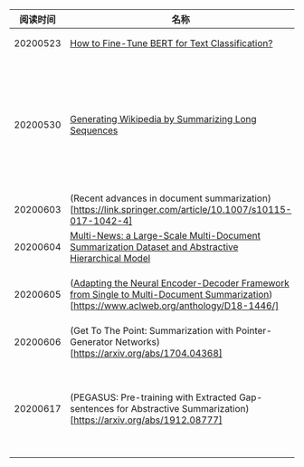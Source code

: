 | 阅读时间 | 名称                                                         | 简介                                                         | 笔记                                                         |
| -------- | ------------------------------------------------------------ | ------------------------------------------------------------ | ------------------------------------------------------------ |
| 20200523 | [How to Fine-Tune BERT for Text Classification?](https://arxiv.org/abs/1905.05583) | 文本分类任务上BERT微调实验                                   | [脑图](http://naotu.baidu.com/file/d5326fe5553fb22206d5687f598c88f3?token=eca20202e006c2b2) |
| 20200530 | [Generating Wikipedia by Summarizing Long Sequences](https://arxiv.org/abs/1801.10198) | WikiSum数据集，two-stage extractive-abstractive framework，T-D(Transformer-Decoder), T-DMCA(Transformer- Decoder Memory-Compressed Attention) | [脑图](http://naotu.baidu.com/file/6ecc4419fe3454875d1b4168ed0b97bb?token=5699cb020d40f0b2) |
| 20200603 | (Recent advances in document summarization)[https://link.springer.com/article/10.1007/s10115-017-1042-4] | 17年万小军团队摘要survey                                     | (脑图)[https://naotu.baidu.com/file/332964e4baf4955d619bc630ea05895a] |
| 20200604 | [Multi-News: a Large-Scale Multi-Document Summarization Dataset and Abstractive Hierarchical Model](https://arxiv.org/abs/1906.01749) | 多文档摘要数据集                                             | (脑图)[https://naotu.baidu.com/file/28a8ecdcdf275d4267c48a6795d8b26d] |
| 20200605 | ([Adapting the Neural Encoder-Decoder Framework from Single to Multi-Document Summarization](https://www.aclweb.org/anthology/D18-1446.pdf))[https://www.aclweb.org/anthology/D18-1446/] | PG-MMR，将预训练单文档摘要模型迁移至多文档摘要，使用MMR选择重要模型 | (脑图)[https://naotu.baidu.com/file/777e0b2a7357943fa8b3000d6ca265f9] |
| 20200606 | (Get To The Point: Summarization with Pointer-Generator Networks)[https://arxiv.org/abs/1704.04368] | Pointer-Generator，生成式摘要经典模型                        | (脑图)[https://naotu.baidu.com/file/b59ec96c92bb97e0fc8edf36141c19e4] |
| 20200617 | (PEGASUS: Pre-training with Extracted Gap-sentences for Abstractive Summarization)[https://arxiv.org/abs/1912.08777] | 提出文本摘要的预训练任务：Gap Sentences Generation，并在下游12个任务上取得SOTA，具有零样本、小样本迁移能力 | (脑图)[https://naotu.baidu.com/file/51a98e4faf6069846340eb084264b900] |

